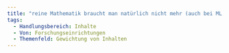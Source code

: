 ```yaml
---
title: "reine Mathematik braucht man natürlich nicht mehr (auch bei ML macht man das Netz ja nicht selbst, aber logische Denkprozesse; wer in Mathe gut ist kann gut programmieren «ich wage mal die Aussage»)"
tags:
  - Handlungsbereich: Inhalte
  - Von: Forschungseinrichtungen
  - Themenfeld: Gewichtung von Inhalten
---
```

